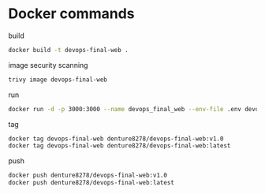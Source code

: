 # Docker commands
build
```bash
docker build -t devops-final-web .  
```

image security scanning
```bash
trivy image devops-final-web
```

run
```bash
docker run -d -p 3000:3000 --name devops_final_web --env-file .env devops-final-web
```

tag
```bash
docker tag devops-final-web denture8278/devops-final-web:v1.0
docker tag devops-final-web denture8278/devops-final-web:latest
```

push
```bash
docker push denture8278/devops-final-web:v1.0
docker push denture8278/devops-final-web:latest
```